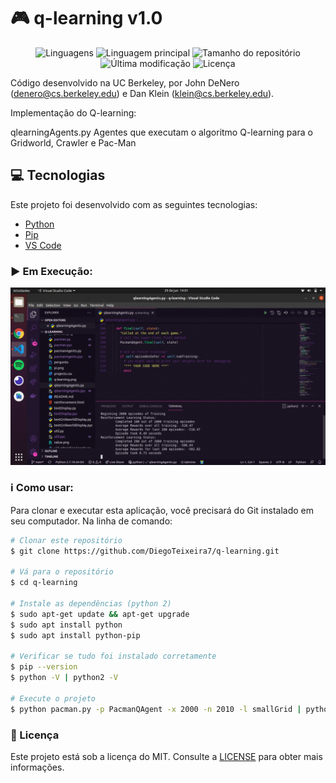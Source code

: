 # :video_game: q-learning v1.0

<p align="center">
  <img alt="Linguagens" src="https://img.shields.io/github/languages/count/DiegoTeixeira7/q-learning">
  <img alt="Linguagem principal" src="https://img.shields.io/github/languages/top/DiegoTeixeira7/q-learning">
  <img alt="Tamanho do repositório" src="https://img.shields.io/github/repo-size/DiegoTeixeira7/q-learning">
  <img alt="Última modificação" src="https://img.shields.io/github/last-commit/DiegoTeixeira7/q-learning">
  <img alt="Licença" src="https://img.shields.io/badge/license-MIT-brightgreen">
</p>

Código desenvolvido na UC Berkeley, por John DeNero (denero@cs.berkeley.edu) e Dan Klein (klein@cs.berkeley.edu).

Implementação do Q-learning:

qlearningAgents.py Agentes que executam o algoritmo Q-learning para o Gridworld, Crawler e Pac-Man

## :computer: Tecnologias

Este projeto foi desenvolvido com as seguintes tecnologias:

-  [Python](https://www.python.org/downloads/)
-  [Pip](https://pypi.org/project/pip/)
-  [VS Code](https://code.visualstudio.com/)

### :arrow_forward: Em Execução:

<p align="center">
 <img alt="Demonstração qlearning" src="qlearning.gif" width="1200px" heigth="675px">
</p>

### :information_source: Como usar:

Para clonar e executar esta aplicação, você precisará do Git instalado em seu computador. Na linha de comando:

```bash
# Clonar este repositório
$ git clone https://github.com/DiegoTeixeira7/q-learning.git

# Vá para o repositório
$ cd q-learning

# Instale as dependências (python 2)
$ sudo apt-get update && apt-get upgrade
$ sudo apt install python
$ sudo apt install python-pip

# Verificar se tudo foi instalado corretamente 
$ pip --version
$ python -V | python2 -V

# Execute o projeto
$ python pacman.py -p PacmanQAgent -x 2000 -n 2010 -l smallGrid | python2 pacman.py -p PacmanQAgent -x 2000 -n 2010 -l smallGrid

```
### :memo: Licença
Este projeto está sob a licença do MIT. Consulte a [LICENSE](LICENSE) para obter mais informações.
